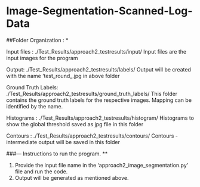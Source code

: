 # Image-Segmentation-Scanned-Log-Data

##Folder Organization : *

Input files :  ./Test_Results/approach2_testresults/input/
Input files are the input images for the program

Output: ./Test_Results/approach2_testresults/labels/
Output will be created with the name ‘test_round_<data-time-stamp>.jpg in above folder

Ground Truth Labels: ./Test_Results/approach2_testresults/ground_truth_labels/
This folder contains the ground truth labels for the respective images. Mapping can be identified by the name.

Histograms : ./Test_Results/approach2_testresults/histogram/
Histograms to show the global threshold saved as jpg file in this folder

Contours : ./Test_Results/approach2_testresults/contours/
Contours - intermediate output will be saved in this folder 

###— Instructions to run the program. **

1. Provide the input file name in the ‘approach2_image_segmentation.py’ file and run the code. 
2. Output will be generated as mentioned above. 
